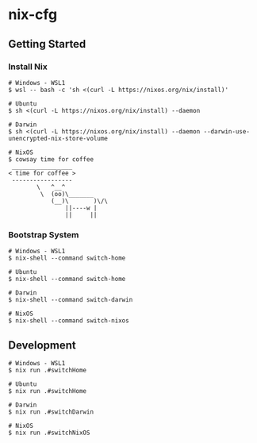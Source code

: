 # nix-cfg

## Getting Started

### Install Nix

```shell
# Windows - WSL1
$ wsl -- bash -c 'sh <(curl -L https://nixos.org/nix/install)'
```

```shell
# Ubuntu
$ sh <(curl -L https://nixos.org/nix/install) --daemon
```

```shell
# Darwin
$ sh <(curl -L https://nixos.org/nix/install) --daemon --darwin-use-unencrypted-nix-store-volume
```

```shell
# NixOS
$ cowsay time for coffee
 _________________
< time for coffee >
 -----------------
        \   ^__^
         \  (oo)\_______
            (__)\       )\/\
                ||----w |
                ||     ||
```

### Bootstrap System

```shell
# Windows - WSL1
$ nix-shell --command switch-home
```

```shell
# Ubuntu
$ nix-shell --command switch-home
```

```shell
# Darwin
$ nix-shell --command switch-darwin
```

```shell
# NixOS
$ nix-shell --command switch-nixos
```

## Development

```shell
# Windows - WSL1
$ nix run .#switchHome
```

```shell
# Ubuntu
$ nix run .#switchHome
```

```shell
# Darwin
$ nix run .#switchDarwin
```

```shell
# NixOS
$ nix run .#switchNixOS
```
